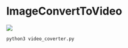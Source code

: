 # ImageConvertToVideo
[![](https://img.shields.io/badge/TGeek-Project-brightgreen.svg)](47.93.7.151)
```python
python3 video_coverter.py
```
